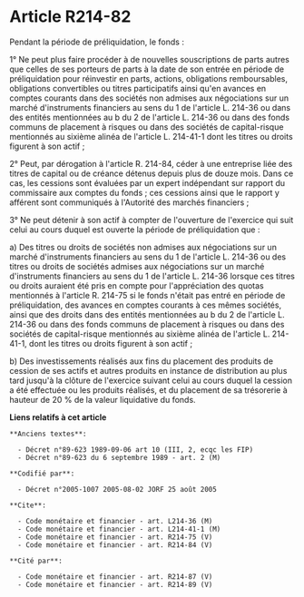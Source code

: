 # Article R214-82

Pendant la période de préliquidation, le fonds :

1° Ne peut plus faire procéder à de nouvelles souscriptions de parts autres que celles de ses porteurs de parts à la date de
son entrée en période de préliquidation pour réinvestir en parts, actions, obligations remboursables, obligations
convertibles ou titres participatifs ainsi qu'en avances en comptes courants dans des sociétés non admises aux négociations
sur un marché d'instruments financiers au sens du 1 de l'article L. 214-36 ou dans des entités mentionnées au b du 2 de
l'article L. 214-36 ou dans des fonds communs de placement à risques ou dans des sociétés de capital-risque mentionnés au
sixième alinéa de l'article L. 214-41-1 dont les titres ou droits figurent à son actif ;

2° Peut, par dérogation à l'article R. 214-84, céder à une entreprise liée des titres de capital ou de créance détenus depuis
plus de douze mois. Dans ce cas, les cessions sont évaluées par un expert indépendant sur rapport du commissaire aux comptes
du fonds ; ces cessions ainsi que le rapport y afférent sont communiqués à l'Autorité des marchés financiers ;

3° Ne peut détenir à son actif à compter de l'ouverture de l'exercice qui suit celui au cours duquel est ouverte la période
de préliquidation que :

a) Des titres ou droits de sociétés non admises aux négociations sur un marché d'instruments financiers au sens du 1 de
l'article L. 214-36 ou des titres ou droits de sociétés admises aux négociations sur un marché d'instruments financiers au
sens du 1 de l'article L. 214-36 lorsque ces titres ou droits auraient été pris en compte pour l'appréciation des quotas
mentionnés à l'article R. 214-75 si le fonds n'était pas entré en période de préliquidation, des avances en comptes courants
à ces mêmes sociétés, ainsi que des droits dans des entités mentionnées au b du 2 de l'article L. 214-36 ou dans des fonds
communs de placement à risques ou dans des sociétés de capital-risque mentionnés au sixième alinéa de l'article L. 214-41-1,
dont les titres ou droits figurent à son actif ;

b) Des investissements réalisés aux fins du placement des produits de cession de ses actifs et autres produits en instance de
distribution au plus tard jusqu'à la clôture de l'exercice suivant celui au cours duquel la cession a été effectuée ou les
produits réalisés, et du placement de sa trésorerie à hauteur de 20 % de la valeur liquidative du fonds.

**Liens relatifs à cet article**

	**Anciens textes**:

	  - Décret n°89-623 1989-09-06 art 10 (III, 2, ecqc les FIP)
	  - Décret n°89-623 du 6 septembre 1989 - art. 2 (M)

	**Codifié par**:

	  - Décret n°2005-1007 2005-08-02 JORF 25 août 2005

	**Cite**:

	  - Code monétaire et financier - art. L214-36 (M)
	  - Code monétaire et financier - art. L214-41-1 (M)
	  - Code monétaire et financier - art. R214-75 (V)
	  - Code monétaire et financier - art. R214-84 (V)

	**Cité par**:

	  - Code monétaire et financier - art. R214-87 (V)
	  - Code monétaire et financier - art. R214-89 (V)
